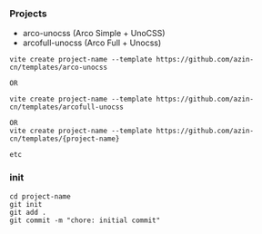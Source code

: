 ### Projects

- arco-unocss (Arco Simple + UnoCSS)
- arcofull-unocss (Arco Full + Unocss)

```shell
vite create project-name --template https://github.com/azin-cn/templates/arco-unocss

OR

vite create project-name --template https://github.com/azin-cn/templates/arcofull-unocss

OR
vite create project-name --template https://github.com/azin-cn/templates/{project-name}

etc
```

### init

```shell
cd project-name
git init
git add .
git commit -m "chore: initial commit"
```
